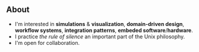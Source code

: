 ## About

- I'm interested in  __simulations__ & __visualization__, __domain-driven design__, __workflow systems__, __integration patterns__, __embeded software__/__hardware__.
- I practice *the rule of silence* an important part of the Unix philosophy.
- I'm open for collaboration.
